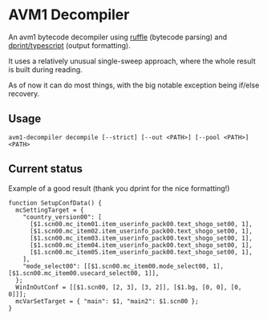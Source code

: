# AVM1 Decompiler

An avm1 bytecode decompiler using [ruffle](https://github.com/ruffle-rs/ruffle) (bytecode parsing)
and [dprint/typescript](https://dprint.dev/plugins/typescript/) (output formatting).

It uses a relatively unusual single-sweep approach, where the whole
result is built during reading.

As of now it can do most things, with the big notable exception
being if/else recovery.

## Usage

```shell
avm1-decompiler decompile [--strict] [--out <PATH>] [--pool <PATH>] <PATH>
```

## Current status

Example of a good result (thank you dprint for the nice formatting!)

```ecma script level 4
function SetupConfData() {
  mcSettingTarget = {
    "country_version00": [
      [$1.scn00.mc_item01.item_userinfo_pack00.text_shogo_set00, 1],
      [$1.scn00.mc_item02.item_userinfo_pack00.text_shogo_set00, 1],
      [$1.scn00.mc_item03.item_userinfo_pack00.text_shogo_set00, 1],
      [$1.scn00.mc_item04.item_userinfo_pack00.text_shogo_set00, 1],
      [$1.scn00.mc_item05.item_userinfo_pack00.text_shogo_set00, 1],
    ],
    "mode_select00": [[$1.scn00.mc_item00.mode_select00, 1], [$1.scn00.mc_item00.usecard_select00, 1]],
  };
  WinInOutConf = [[$1.scn00, [2, 3], [3, 2]], [$1.bg, [0, 0], [0, 0]]];
  mcVarSetTarget = { "main": $1, "main2": $1.scn00 };
}
```
